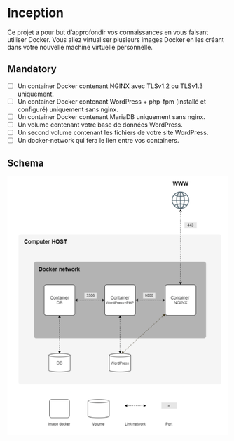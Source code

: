 # Inception
Ce projet a pour but d’approfondir vos connaissances en vous faisant utiliser Docker.
Vous allez virtualiser plusieurs images Docker en les créant dans votre nouvelle machine
virtuelle personnelle.

## Mandatory
- [ ] Un container Docker contenant NGINX avec TLSv1.2 ou TLSv1.3 uniquement.
- [ ] Un container Docker contenant WordPress + php-fpm (installé et configuré) uniquement sans nginx.
- [ ]  Un container Docker contenant MariaDB uniquement sans nginx.
- [ ]  Un volume contenant votre base de données WordPress.
- [ ]  Un second volume contenant les fichiers de votre site WordPress.
- [ ]  Un docker-network qui fera le lien entre vos containers.

## Schema
<p align="center"><img src="./asset/schema.png" ></p>

